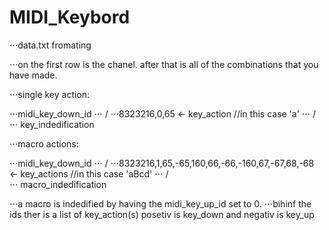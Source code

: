 ﻿# MIDI_Keybord

⋅⋅⋅data.txt fromating

⋅⋅⋅on the first row is the chanel. after that is all of the combinations that you have made.


⋅⋅⋅single key action:

⋅⋅⋅midi_key_down_id
⋅⋅⋅  \/
⋅⋅⋅8323216,0,65 <- key_action   //in this case 'a'
⋅⋅⋅	/\
⋅⋅⋅ key_indedification




⋅⋅⋅macro actions:

⋅⋅⋅midi_key_down_id
⋅⋅⋅  \/
⋅⋅⋅8323216,1,65,-65,160,66,-66,-160,67,-67,68,-68 <- key_actions   //in this case 'aBcd'
⋅⋅⋅        /\
⋅⋅⋅  macro_indedification

⋅⋅⋅a macro is indedified by having the midi_key_up_id set to 0.
⋅⋅⋅bihinf the ids ther is a list of key_action(s) posetiv is key_down and negativ is key_up